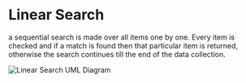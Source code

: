 # Linear Search

a sequential search is made over all items one by one. Every item is checked and if a match is found then that particular item is returned, otherwise the search continues till the end of the data collection.

![Linear Search UML Diagram](https://www.tutorialspoint.com/data_structures_algorithms/images/linear_search.gif)
